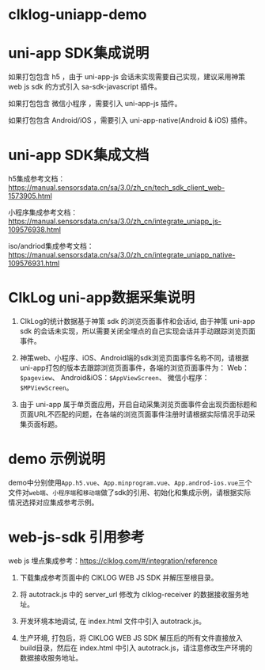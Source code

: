 # clklog-uniapp-demo

# uni-app SDK集成说明

如果打包包含 h5 ，由于 uni-app-js 会话未实现需要自己实现，建议采用神策 web js sdk 的方式引入 sa-sdk-javascript 插件。

如果打包包含 微信小程序 ，需要引入  uni-app-js 插件。

如果打包包含 Android/iOS ，需要引入  uni-app-native(Android & iOS) 插件。

# uni-app SDK集成文档

h5集成参考文档：<https://manual.sensorsdata.cn/sa/3.0/zh_cn/tech_sdk_client_web-1573905.html>

小程序集成参考文档：<https://manual.sensorsdata.cn/sa/3.0/zh_cn/integrate_uniapp_js-109576938.html>

iso/andriod集成参考文档：<https://manual.sensorsdata.cn/sa/3.0/zh_cn/integrate_uniapp_native-109576931.html>  

# ClkLog uni-app数据采集说明

1. ClkLog的统计数据基于神策 sdk 的浏览页面事件和会话id, 由于神策 uni-app sdk 的会话未实现，所以需要关闭全埋点的自己实现会话并手动跟踪浏览页面事件。

2. 神策web、小程序、iOS、Android端的sdk浏览页面事件名称不同，请根据uni-app打包的版本去跟踪浏览页面事件，各端的浏览页面事件为：    Web：`$pageview`、    Android&iOS：`$AppViewScreen`、    微信小程序：`$MPViewScreen`。

3. 由于 uni-app 属于单页面应用，开启自动采集浏览页面事件会出现页面标题和页面URL不匹配的问题，在各端的浏览页面事件注册时请根据实际情况手动采集页面标题。

# demo 示例说明

 demo中分别使用`App.h5.vue`、`App.minprogram.vue`、`App.androd-ios.vue`三个文件对`web端`、`小程序端`和`移动端`做了sdk的引用、初始化和集成示例，请根据实际情况选择对应集成参考示例。

# web-js-sdk 引用参考

 web js 埋点集成参考：<https://clklog.com/#/integration/reference>

 1. 下载集成参考页面中的 ClKLOG WEB JS SDK 并解压至根目录。

 2. 将 autotrack.js 中的 server_url 修改为 clklog-receiver 的数据接收服务地址。

 3. 开发环境本地调试, 在 index.html 文件中引入 autotrack.js。

 4. 生产环境, 打包后，将 ClKLOG WEB JS SDK 解压后的所有文件直接放入build目录，然后在 index.html 中引入 autotrack.js，请注意修改生产环境的数据接收服务地址。

